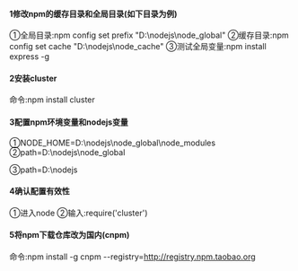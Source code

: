 #### 1修改npm的缓存目录和全局目录(如下目录为例)

①全局目录:npm config set prefix "D:\nodejs\node_global"   ②缓存目录:npm config set cache "D:\nodejs\node_cache"   ③测试全局变量:npm install express -g

#### 2安装cluster

命令:npm install cluster

#### 3配置npm环境变量和nodejs变量

①NODE_HOME=D:\nodejs\node_global\node_modules   ②path=D:\nodejs\node_global

③path=D:\nodejs

#### 4确认配置有效性

①进入node   ②输入:require('cluster')

#### 5将npm下载仓库改为国内(cnpm) 

命令:npm install -g cnpm --registry=http://registry.npm.taobao.org

